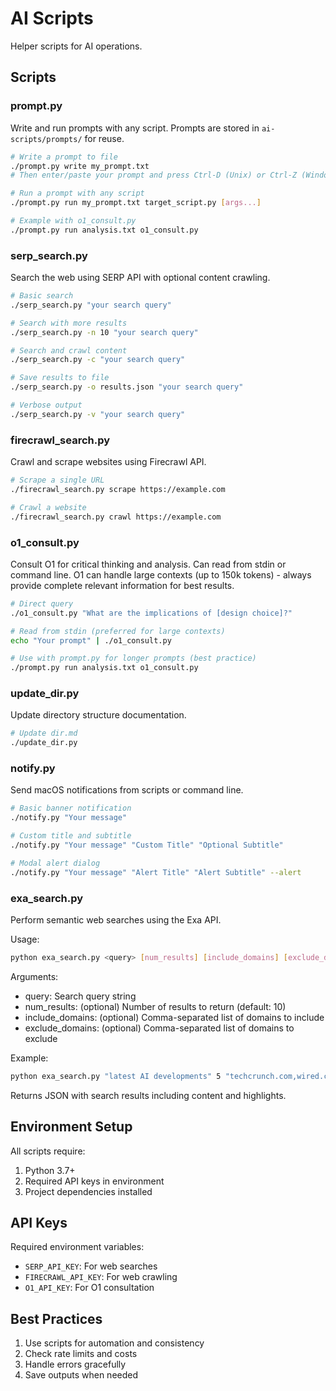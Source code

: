 # AI Scripts

Helper scripts for AI operations.

## Scripts

### prompt.py
Write and run prompts with any script. Prompts are stored in `ai-scripts/prompts/` for reuse.

```bash
# Write a prompt to file
./prompt.py write my_prompt.txt
# Then enter/paste your prompt and press Ctrl-D (Unix) or Ctrl-Z (Windows)

# Run a prompt with any script
./prompt.py run my_prompt.txt target_script.py [args...]

# Example with o1_consult.py
./prompt.py run analysis.txt o1_consult.py
```

### serp_search.py
Search the web using SERP API with optional content crawling.

```bash
# Basic search
./serp_search.py "your search query"

# Search with more results
./serp_search.py -n 10 "your search query"

# Search and crawl content
./serp_search.py -c "your search query"

# Save results to file
./serp_search.py -o results.json "your search query"

# Verbose output
./serp_search.py -v "your search query"
```

### firecrawl_search.py
Crawl and scrape websites using Firecrawl API.

```bash
# Scrape a single URL
./firecrawl_search.py scrape https://example.com

# Crawl a website
./firecrawl_search.py crawl https://example.com
```

### o1_consult.py
Consult O1 for critical thinking and analysis. Can read from stdin or command line. O1 can handle large contexts (up to 150k tokens) - always provide complete relevant information for best results.

```bash
# Direct query
./o1_consult.py "What are the implications of [design choice]?"

# Read from stdin (preferred for large contexts)
echo "Your prompt" | ./o1_consult.py

# Use with prompt.py for longer prompts (best practice)
./prompt.py run analysis.txt o1_consult.py
```

### update_dir.py
Update directory structure documentation.

```bash
# Update dir.md
./update_dir.py
```

### notify.py
Send macOS notifications from scripts or command line.

```bash
# Basic banner notification
./notify.py "Your message"

# Custom title and subtitle
./notify.py "Your message" "Custom Title" "Optional Subtitle"

# Modal alert dialog
./notify.py "Your message" "Alert Title" "Alert Subtitle" --alert
```

### exa_search.py
Perform semantic web searches using the Exa API.

Usage:
```bash
python exa_search.py <query> [num_results] [include_domains] [exclude_domains]
```

Arguments:
- query: Search query string
- num_results: (optional) Number of results to return (default: 10)
- include_domains: (optional) Comma-separated list of domains to include
- exclude_domains: (optional) Comma-separated list of domains to exclude

Example:
```bash
python exa_search.py "latest AI developments" 5 "techcrunch.com,wired.com"
```

Returns JSON with search results including content and highlights.

## Environment Setup

All scripts require:
1. Python 3.7+
2. Required API keys in environment
3. Project dependencies installed

## API Keys

Required environment variables:
- `SERP_API_KEY`: For web searches
- `FIRECRAWL_API_KEY`: For web crawling
- `O1_API_KEY`: For O1 consultation

## Best Practices

1. Use scripts for automation and consistency
2. Check rate limits and costs
3. Handle errors gracefully
4. Save outputs when needed 